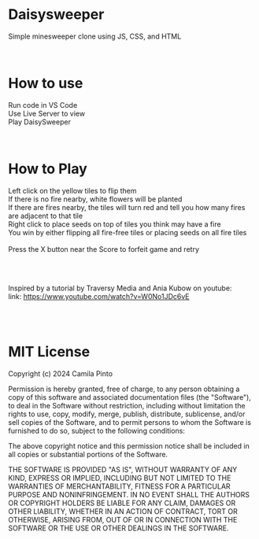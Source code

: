 # Daisysweeper
Simple minesweeper clone using JS, CSS, and HTML

<br>

# How to use
Run code in VS Code
<br>
Use Live Server to view
<br>
Play DaisySweeper

<br>

# How to Play
Left click on the yellow tiles to flip them
<br>
If there is no fire nearby, white flowers will be planted
<br>
If there are fires nearby, the tiles will turn red and tell you how many fires are adjacent to that tile
<br>
Right click to place seeds on top of tiles you think may have a fire
<br>
You win by either flipping all fire-free tiles or placing seeds on all fire tiles
<br>
<br>
Press the X button near the Score to forfeit game and retry


<br>
<br>

Inspired by a tutorial by Traversy Media and Ania Kubow on youtube:
<br>
link: https://www.youtube.com/watch?v=W0No1JDc6vE


<br>
<br>

# MIT License

Copyright (c) 2024 Camila Pinto

Permission is hereby granted, free of charge, to any person obtaining a copy
of this software and associated documentation files (the "Software"), to deal
in the Software without restriction, including without limitation the rights
to use, copy, modify, merge, publish, distribute, sublicense, and/or sell
copies of the Software, and to permit persons to whom the Software is
furnished to do so, subject to the following conditions:

The above copyright notice and this permission notice shall be included in all
copies or substantial portions of the Software.

THE SOFTWARE IS PROVIDED "AS IS", WITHOUT WARRANTY OF ANY KIND, EXPRESS OR
IMPLIED, INCLUDING BUT NOT LIMITED TO THE WARRANTIES OF MERCHANTABILITY,
FITNESS FOR A PARTICULAR PURPOSE AND NONINFRINGEMENT. IN NO EVENT SHALL THE
AUTHORS OR COPYRIGHT HOLDERS BE LIABLE FOR ANY CLAIM, DAMAGES OR OTHER
LIABILITY, WHETHER IN AN ACTION OF CONTRACT, TORT OR OTHERWISE, ARISING FROM,
OUT OF OR IN CONNECTION WITH THE SOFTWARE OR THE USE OR OTHER DEALINGS IN THE
SOFTWARE.
